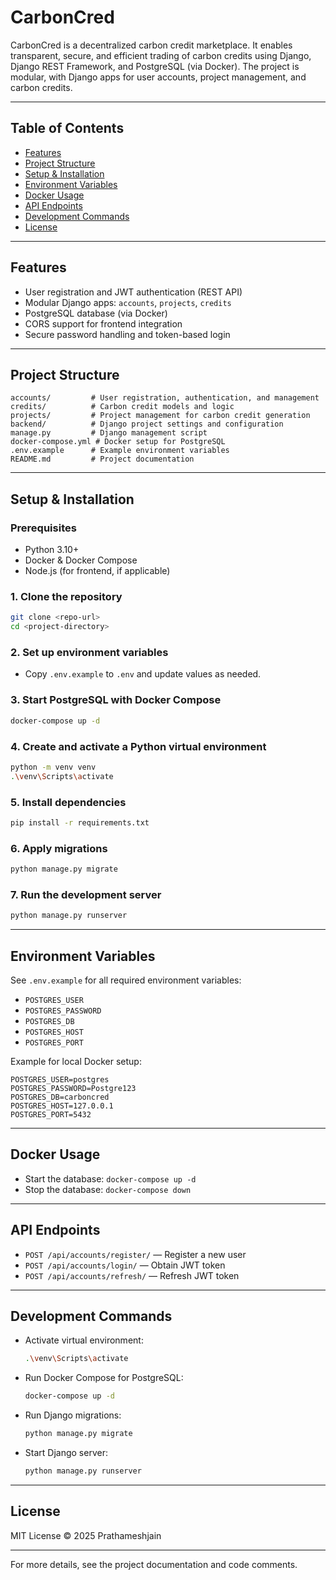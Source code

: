 # CarbonCred

CarbonCred is a decentralized carbon credit marketplace. It enables transparent, secure, and efficient trading of carbon credits using Django, Django REST Framework, and PostgreSQL (via Docker). The project is modular, with Django apps for user accounts, project management, and carbon credits.

---

## Table of Contents
- [Features](#features)
- [Project Structure](#project-structure)
- [Setup & Installation](#setup--installation)
- [Environment Variables](#environment-variables)
- [Docker Usage](#docker-usage)
- [API Endpoints](#api-endpoints)
- [Development Commands](#development-commands)
- [License](#license)

---

## Features
- User registration and JWT authentication (REST API)
- Modular Django apps: `accounts`, `projects`, `credits`
- PostgreSQL database (via Docker)
- CORS support for frontend integration
- Secure password handling and token-based login

---

## Project Structure
```
accounts/         # User registration, authentication, and management
credits/          # Carbon credit models and logic
projects/         # Project management for carbon credit generation
backend/          # Django project settings and configuration
manage.py         # Django management script
docker-compose.yml # Docker setup for PostgreSQL
.env.example      # Example environment variables
README.md         # Project documentation
```

---

## Setup & Installation

### Prerequisites
- Python 3.10+
- Docker & Docker Compose
- Node.js (for frontend, if applicable)

### 1. Clone the repository
```sh
git clone <repo-url>
cd <project-directory>
```

### 2. Set up environment variables
- Copy `.env.example` to `.env` and update values as needed.

### 3. Start PostgreSQL with Docker Compose
```sh
docker-compose up -d
```

### 4. Create and activate a Python virtual environment
```sh
python -m venv venv
.\venv\Scripts\activate
```

### 5. Install dependencies
```sh
pip install -r requirements.txt
```

### 6. Apply migrations
```sh
python manage.py migrate
```

### 7. Run the development server
```sh
python manage.py runserver
```

---

## Environment Variables
See `.env.example` for all required environment variables:
- `POSTGRES_USER`
- `POSTGRES_PASSWORD`
- `POSTGRES_DB`
- `POSTGRES_HOST`
- `POSTGRES_PORT`

Example for local Docker setup:
```
POSTGRES_USER=postgres
POSTGRES_PASSWORD=Postgre123
POSTGRES_DB=carboncred
POSTGRES_HOST=127.0.0.1
POSTGRES_PORT=5432
```

---

## Docker Usage
- Start the database: `docker-compose up -d`
- Stop the database: `docker-compose down`

---

## API Endpoints
- `POST /api/accounts/register/` — Register a new user
- `POST /api/accounts/login/` — Obtain JWT token
- `POST /api/accounts/refresh/` — Refresh JWT token

---

## Development Commands
- Activate virtual environment:
   ```sh
   .\venv\Scripts\activate
   ```
- Run Docker Compose for PostgreSQL:
   ```sh
   docker-compose up -d
   ```
- Run Django migrations:
   ```sh
   python manage.py migrate
   ```
- Start Django server:
   ```sh
   python manage.py runserver
   ```

---

## License
MIT License © 2025 Prathameshjain

---
For more details, see the project documentation and code comments.
